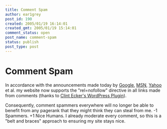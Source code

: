 ```yaml
---
title: Comment Spam
author: ear1grey
post_id: 190
created: 2005/01/19 16:14:01
created_gmt: 2005/01/19 15:14:01
comment_status: open
post_name: comment-spam
status: publish
post_type: post
---
```


# Comment Spam

In accordance with the announcements made today by [Google](http://www.google.com/googleblog/2005/01/preventing-comment-spam.html), [MSN](http://blogs.msdn.com/msnsearch/archive/2005/01/18/nofollow_tags.aspx), [Yahoo](http://www.ysearchblog.com/archives/000069.html) et al. my website now supports the "rel=nofollow" directive in all links made from comments (thanks to [Clint Ecker's WordPress Plugin](http://phaedo.cx/)).

Consequently, comment spammers everywhere will no longer be able to benefit from any pagerank that they might think they can steal from me. -1 Spammers. +1 Nice Humans. I already moderate every comment, so this is a "belt and braces" approach to ensuring my site stays nice.
